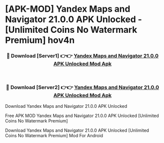 # [APK-MOD] Yandex Maps and Navigator 21.0.0 APK Unlocked - [Unlimited Coins No Watermark Premium] hov4n



<div align="center">
<h3>🔴 Download [Server1] 👉👉 <a href="https://momento.my/?title=Yandex_Maps_and_Navigator_21.0.0_APK_Unlocked">Yandex Maps and Navigator 21.0.0 APK Unlocked Mod Apk</a></h3><br>

<h3>🔴 Download [Server2] 👉👉 <a href="https://momento.my/?title=Yandex_Maps_and_Navigator_21.0.0_APK_Unlocked">Yandex Maps and Navigator 21.0.0 APK Unlocked Mod Apk</a></h3>
</div>



Download Yandex Maps and Navigator 21.0.0 APK Unlocked 

Free APK MOD Yandex Maps and Navigator 21.0.0 APK Unlocked [Unlimited Coins No Watermark Premium]

Download Yandex Maps and Navigator 21.0.0 APK Unlocked [Unlimited Coins No Watermark Premium] Mod For Android
